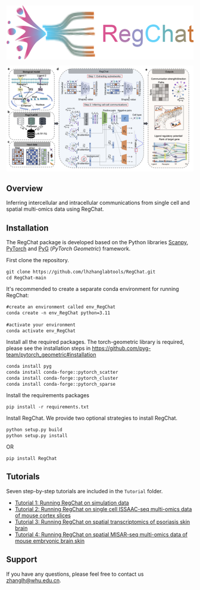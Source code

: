 ![RegChat](https://github.com/lhzhanglabtools/RegChat/blob/main/RegChat_logo.jpg)

![RegChat_Overview](https://github.com/lhzhanglabtools/RegChat/blob/main/RegChat_overview.png)

## Overview

Inferring intercellular and intracellular communications from single cell and spatial multi-omics data using RegChat.


## Installation
The RegChat package is developed based on the Python libraries [Scanpy](https://scanpy.readthedocs.io/en/stable/), [PyTorch](https://pytorch.org/) and [PyG](https://github.com/pyg-team/pytorch_geometric) (*PyTorch Geometric*) framework.

First clone the repository. 

```
git clone https://github.com/lhzhanglabtools/RegChat.git
cd RegChat-main
```

It's recommended to create a separate conda environment for running RegChat:

```
#create an environment called env_RegChat
conda create -n env_RegChat python=3.11

#activate your environment
conda activate env_RegChat
```

Install all the required packages. The torch-geometric library is required, please see the installation steps in https://github.com/pyg-team/pytorch_geometric#installation
```
conda install pyg
conda install conda-forge::pytorch_scatter
conda install conda-forge::pytorch_cluster
conda install conda-forge::pytorch_sparse
```

Install the requirements packages

```
pip install -r requirements.txt
```

Install RegChat. We provide two optional strategies to install RegChat.

```
python setup.py build
python setup.py install
```
OR

```
pip install RegChat
```


## Tutorials

Seven step-by-step tutorials are included in the `Tutorial` folder.

- [Tutorial 1: Running RegChat on simulation data](https://github.com/lhzhanglabtools/RegChat/blob/main/tutorials/run_RegChat_on_simulation_data.ipynb)
- [Tutorial 2: Running RegChat on single cell ISSAAC-seq multi-omics data of mouse cortex slices](https://github.com/lhzhanglabtools/RegChat/blob/main/tutorials/run_RegChat_on_ISSAACseq_data.ipynb)
- [Tutorial 3: Running RegChat on spatial transcriptomics of psoriasis skin brain](https://github.com/lhzhanglabtools/RegChat/blob/main/tutorials/run_RegChat_on_psoriasis_data.ipynb)
- [Tutorial 4: Running RegChat on spatial MISAR-seq multi-omics data of mouse embryonic brain skin](https://github.com/lhzhanglabtools/RegChat/blob/main/tutorials/run_RegChat_on_MISARseq_data.ipynb)

## Support

If you have any questions, please feel free to contact us [zhanglh@whu.edu.cn](mailto:zhanglh@whu.edu.cn). 


